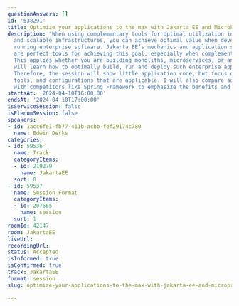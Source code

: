 ```yaml
---
questionAnswers: []
id: '538291'
title: Optimize your applications to the max with Jakarta EE and MicroProfile
description: "When using complementary tools for optimal utilization in containers
  and scalable infrastructures, you can achieve optimal value when developing and
  running enterprise software. Jakarta EE’s mechanics and application server runtimes
  are perfect tools for achieving this goal, especially when complemented with MicroProfile.
  This applies whether you are building monoliths, microservices, or anything in between.\r\n\r\nAttendees
  will learn how to optimally build, run and deploy such enterprise applications.
  Therefore, the session will show little application code, but focus on the concepts,
  tools, and configurations that are applicable. I will also compare some key concepts
  with competitors like Spring Framework to emphasize the benefits and downsides."
startsAt: '2024-04-10T16:00:00'
endsAt: '2024-04-10T17:00:00'
isServiceSession: false
isPlenumSession: false
speakers:
- id: 1acc6fe1-fb77-411b-acbb-fef29174c780
  name: Edwin Derks
categories:
- id: 59536
  name: Track
  categoryItems:
  - id: 219279
    name: JakartaEE
  sort: 0
- id: 59537
  name: Session Format
  categoryItems:
  - id: 207665
    name: session
  sort: 1
roomId: 42147
room: JakartaEE
liveUrl: 
recordingUrl: 
status: Accepted
isInformed: true
isConfirmed: true
track: JakartaEE
format: session
slug: optimize-your-applications-to-the-max-with-jakarta-ee-and-microprofile

---
```

